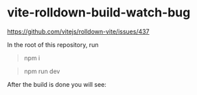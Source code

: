 # vite-rolldown-build-watch-bug

<https://github.com/vitejs/rolldown-vite/issues/437>

In the root of this repository, run
> npm i

> npm run dev

After the build is done you will see:
